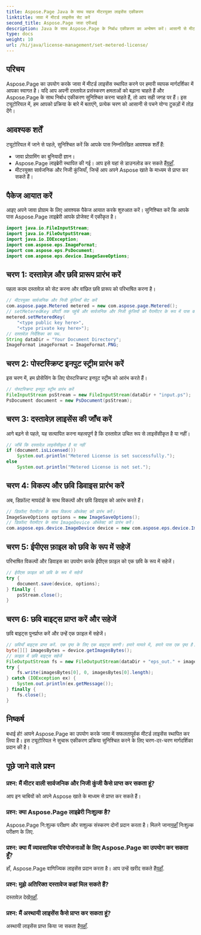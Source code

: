 ```yaml
---
title: Aspose.Page Java के साथ सहज मीटरयुक्त लाइसेंस एकीकरण
linktitle: जावा में मीटर्ड लाइसेंस सेट करें
second_title: Aspose.Page जावा एपीआई
description: Java के साथ Aspose.Page के निर्बाध एकीकरण का अन्वेषण करें। आसानी से मीटर्ड लाइसेंस सेट करें और अपनी दस्तावेज़ प्रसंस्करण क्षमताओं को बढ़ाएं।
type: docs
weight: 10
url: /hi/java/license-management/set-metered-license/
---
```

## परिचय
Aspose.Page का उपयोग करके जावा में मीटर्ड लाइसेंस स्थापित करने पर हमारी व्यापक मार्गदर्शिका में आपका स्वागत है। यदि आप अपनी दस्तावेज़ प्रसंस्करण क्षमताओं को बढ़ाना चाहते हैं और Aspose.Page के साथ निर्बाध एकीकरण सुनिश्चित करना चाहते हैं, तो आप सही जगह पर हैं। इस ट्यूटोरियल में, हम आपको प्रक्रिया के बारे में बताएंगे, प्रत्येक चरण को आसानी से पचने योग्य टुकड़ों में तोड़ देंगे।
## आवश्यक शर्तें
ट्यूटोरियल में जाने से पहले, सुनिश्चित करें कि आपके पास निम्नलिखित आवश्यक शर्तें हैं:
- जावा प्रोग्रामिंग का बुनियादी ज्ञान।
-  Aspose.Page लाइब्रेरी स्थापित की गई। आप इसे यहां से डाउनलोड कर सकते हैं[यहाँ](https://releases.aspose.com/page/java/).
- मीटरयुक्त सार्वजनिक और निजी कुंजियाँ, जिन्हें आप अपने Aspose खाते के माध्यम से प्राप्त कर सकते हैं।
## पैकेज आयात करें
आइए अपने जावा प्रोग्राम के लिए आवश्यक पैकेज आयात करके शुरुआत करें। सुनिश्चित करें कि आपके पास Aspose.Page लाइब्रेरी आपके प्रोजेक्ट में एकीकृत है।
```java
import java.io.FileInputStream;
import java.io.FileOutputStream;
import java.io.IOException;
import com.aspose.eps.ImageFormat;
import com.aspose.eps.PsDocument;
import com.aspose.eps.device.ImageSaveOptions;

```
## चरण 1: दस्तावेज़ और छवि प्रारूप प्रारंभ करें
पहला कदम दस्तावेज़ को सेट करना और वांछित छवि प्रारूप को परिभाषित करना है।
```java
// मीटरयुक्त सार्वजनिक और निजी कुंजियाँ सेट करें
com.aspose.page.Metered metered = new com.aspose.page.Metered();
// setMeteredKey प्रॉपर्टी तक पहुंचें और सार्वजनिक और निजी कुंजियों को पैरामीटर के रूप में पास करें
metered.setMeteredKey(
    "<type public key here>",
    "<type private key here>");
// दस्तावेज़ निर्देशिका का पथ.
String dataDir = "Your Document Directory";
ImageFormat imageFormat = ImageFormat.PNG;
```
## चरण 2: पोस्टस्क्रिप्ट इनपुट स्ट्रीम प्रारंभ करें
इस चरण में, हम प्रोसेसिंग के लिए पोस्टस्क्रिप्ट इनपुट स्ट्रीम को आरंभ करते हैं।
```java
// पोस्टस्क्रिप्ट इनपुट स्ट्रीम प्रारंभ करें
FileInputStream psStream = new FileInputStream(dataDir + "input.ps");
PsDocument document = new PsDocument(psStream);
```
## चरण 3: दस्तावेज़ लाइसेंस की जाँच करें
आगे बढ़ने से पहले, यह सत्यापित करना महत्वपूर्ण है कि दस्तावेज़ उचित रूप से लाइसेंसीकृत है या नहीं।
```java
// जाँचें कि दस्तावेज़ लाइसेंसीकृत है या नहीं
if (document.isLicensed())
    System.out.println("Metered License is set successfully.");
else
    System.out.println("Metered License is not set.");
```
## चरण 4: विकल्प और छवि डिवाइस प्रारंभ करें
अब, डिफ़ॉल्ट मापदंडों के साथ विकल्पों और छवि डिवाइस को आरंभ करते हैं।
```java
// डिफ़ॉल्ट पैरामीटर के साथ विकल्प ऑब्जेक्ट को प्रारंभ करें।
ImageSaveOptions options = new ImageSaveOptions();
// डिफ़ॉल्ट पैरामीटर के साथ ImageDevice ऑब्जेक्ट को प्रारंभ करें।
com.aspose.eps.device.ImageDevice device = new com.aspose.eps.device.ImageDevice();
```
## चरण 5: ईपीएस फ़ाइल को छवि के रूप में सहेजें
परिभाषित विकल्पों और डिवाइस का उपयोग करके ईपीएस फ़ाइल को एक छवि के रूप में सहेजें।
```java
// ईपीएस फ़ाइल को छवि के रूप में सहेजें
try {
    document.save(device, options);
} finally {
    psStream.close();
}
```
## चरण 6: छवि बाइट्स प्राप्त करें और सहेजें
छवि बाइट्स पुनर्प्राप्त करें और उन्हें एक फ़ाइल में सहेजें।
```java
// छवियाँ बाइट्स प्राप्त करें. एक पृष्ठ के लिए एक बाइट्स सरणी। हमारे मामले में, हमारे पास एक पृष्ठ है।
byte[][] imagesBytes = device.getImagesBytes();
// फ़ाइल में छवि बाइट्स सहेजें
FileOutputStream fs = new FileOutputStream(dataDir + "eps_out." + imageFormat.toString().toLowerCase());
try {
    fs.write(imagesBytes[0], 0, imagesBytes[0].length);
} catch (IOException ex) {
    System.out.println(ex.getMessage());
} finally {
    fs.close();
}
```
## निष्कर्ष
बधाई हो! आपने Aspose.Page का उपयोग करके जावा में सफलतापूर्वक मीटर्ड लाइसेंस स्थापित कर लिया है। इस ट्यूटोरियल ने सुचारू एकीकरण प्रक्रिया सुनिश्चित करने के लिए चरण-दर-चरण मार्गदर्शिका प्रदान की है।
## पूछे जाने वाले प्रश्न
### प्रश्न: मैं मीटर वाली सार्वजनिक और निजी कुंजी कैसे प्राप्त कर सकता हूं?
आप इन चाबियों को अपने Aspose खाते के माध्यम से प्राप्त कर सकते हैं।
### प्रश्न: क्या Aspose.Page लाइब्रेरी निःशुल्क है?
 Aspose.Page नि:शुल्क परीक्षण और सशुल्क संस्करण दोनों प्रदान करता है। मिलने जाना[यहाँ](https://releases.aspose.com/) निःशुल्क परीक्षण के लिए.
### प्रश्न: क्या मैं व्यावसायिक परियोजनाओं के लिए Aspose.Page का उपयोग कर सकता हूँ?
 हाँ, Aspose.Page वाणिज्यिक लाइसेंस प्रदान करता है। आप उन्हें खरीद सकते हैं[यहाँ](https://purchase.aspose.com/buy).
### प्रश्न: मुझे अतिरिक्त दस्तावेज कहां मिल सकते हैं?
 दस्तावेज़ देखें[यहाँ](https://reference.aspose.com/page/java/).
### प्रश्न: मैं अस्थायी लाइसेंस कैसे प्राप्त कर सकता हूं?
 अस्थायी लाइसेंस प्राप्त किया जा सकता है[यहाँ](https://purchase.aspose.com/temporary-license/).